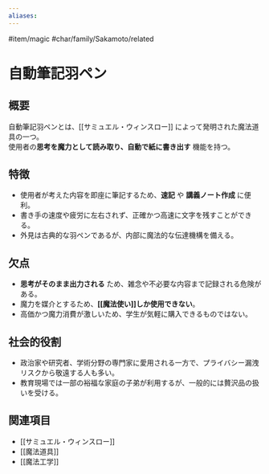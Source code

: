 ```yaml
---
aliases:
---
```

#item/magic #char/family/Sakamoto/related 
# 自動筆記羽ペン

## 概要
自動筆記羽ペンとは、[[サミュエル・ウィンスロー]] によって発明された魔法道具の一つ。  
使用者の**思考を魔力として読み取り、自動で紙に書き出す** 機能を持つ。  

## 特徴
- 使用者が考えた内容を即座に筆記するため、**速記** や **講義ノート作成** に便利。  
- 書き手の速度や疲労に左右されず、正確かつ高速に文字を残すことができる。  
- 外見は古典的な羽ペンであるが、内部に魔法的な伝達機構を備える。

## 欠点
- **思考がそのまま出力される** ため、雑念や不必要な内容まで記録される危険がある。  
- 魔力を媒介とするため、**[[魔法使い]]しか使用できない**。  
- 高価かつ魔力消費が激しいため、学生が気軽に購入できるものではない。

## 社会的役割
- 政治家や研究者、学術分野の専門家に愛用される一方で、プライバシー漏洩リスクから敬遠する人も多い。 
- 教育現場では一部の裕福な家庭の子弟が利用するが、一般的には贅沢品の扱いを受ける。  

## 関連項目
- [[サミュエル・ウィンスロー]]
- [[魔法道具]]
- [[魔法工学]]
